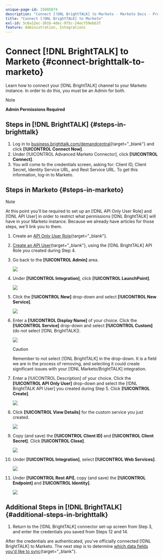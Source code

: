 ```yaml
---
unique-page-id: 15695874
description: "Connect [!DNL BrightTALK] to Marketo - Marketo Docs - Product Documentation"
title: "Connect [!DNL BrightTALK] to Marketo"
exl-id: 5c6a12ec-301b-4dec-975c-24ec759ebb37
feature: Administration, Integrations
---
```

# Connect [!DNL BrightTALK] to Marketo {#connect-brighttalk-to-marketo}

Learn how to connect your [!DNL BrightTALK] channel to your Marketo instance. In order to do this, you must be an Admin for both.

>[!NOTE]
>
>**Admin Permissions Required**

## Steps in [!DNL BrightTALK] {#steps-in-brighttalk}

1. Log in to [business.brighttalk.com/demandcentral](https://business.brighttalk.com/demandcentral/login){target="_blank"} and click **[!UICONTROL Connect Now]**.
1. Under [!UICONTROL Advanced Marketo Connector], click **[!UICONTROL Connect]**.
1. You will come to the credentials screen, asking for: Client ID, Client Secret, Identity Service URL, and Rest Service URL. To get this information, log-in to Marketo.

## Steps in Marketo {#steps-in-marketo}

   >[!NOTE]
   >
   >At this point you'll be required to set up an [!DNL API Only User Role] and [!DNL API User] in order to restrict what permissions [!DNL BrightTALK] will have in your Marketo instance. Because we already have articles for those steps, we'll link you to them.

1. Create an [API Only User Role](/help/marketo/product-docs/administration/users-and-roles/create-an-api-only-user-role.md){target="_blank"}.

1. [Create an API User](/help/marketo/product-docs/administration/users-and-roles/create-an-api-only-user.md){target="_blank"}, using the [!DNL BrightTALK] API Role you created during Step 4.

1. Go back to the **[!UICONTROL Admin]** area.

   ![](assets/connect-brighttalk-to-marketo-1.png)

1. Under **[!UICONTROL Integration]**, click **[!UICONTROL LaunchPoint]**.

   ![](assets/connect-brighttalk-to-marketo-2.png)

1. Click the **[!UICONTROL New]** drop-down and select **[!UICONTROL New Service]**.

   ![](assets/connect-brighttalk-to-marketo-3.png)

1. Enter a **[!UICONTROL Display Name]** of your choice. Click the **[!UICONTROL Service]** drop-down and select **[!UICONTROL Custom]** (do _not_ select [!DNL BrightTALK]).

   ![](assets/connect-brighttalk-to-marketo-4.png)

   >[!CAUTION]
   >
   >Remember to not select [!DNL BrightTALK] in the drop-down. It is a field we are in the process of removing, and selecting it could create significant issues with your [!DNL Marketo/BrightTALK] integration.

1. Enter a [!UICONTROL Description] of your choice. Click the **[!UICONTROL API Only User]** drop-down and select the [!DNL BrightTALK API User] you created during Step 5. Click **[!UICONTROL Create]**.

   ![](assets/connect-brighttalk-to-marketo-5.png)

1. Click **[!UICONTROL View Details]** for the custom service you just created.

   ![](assets/connect-brighttalk-to-marketo-6.png)

1. Copy (and save) the **[!UICONTROL Client ID]** and **[!UICONTROL Client Secret]**. Click **[!UICONTROL Close]**.

   ![](assets/connect-brighttalk-to-marketo-7.png)

1. Under **[!UICONTROL Integration]**, select **[!UICONTROL Web Services]**.

   ![](assets/connect-brighttalk-to-marketo-8.png)

1. Under **[!UICONTROL Rest API]**, copy (and save) the **[!UICONTROL Endpoint]** and **[!UICONTROL Identity]**.

   ![](assets/connect-brighttalk-to-marketo-9.png)

## Additional Steps in [!DNL BrightTALK] {#additional-steps-in-brighttalk}

1. Return to the [!DNL BrightTALK] connector set-up screen from Step 3, and enter the credentials you saved from Steps 12 and 14.

After the credentials are authenticated, you've officially connected [!DNL BrightTALK] to Marketo. The next step is to determine [which data fields you'd like to sync](https://support.brighttalk.com/hc/en-us/articles/115005131274-BrightTALK-Connector-for-Marketo-Choose-the-Fields-to-Sync){target="_blank"}.
